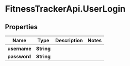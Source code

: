 # FitnessTrackerApi.UserLogin

## Properties
Name | Type | Description | Notes
------------ | ------------- | ------------- | -------------
**username** | **String** |  | 
**password** | **String** |  | 
